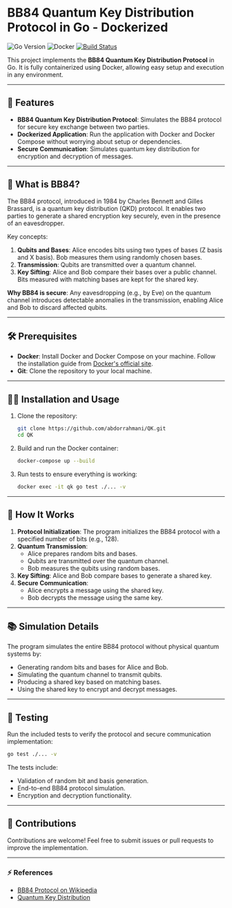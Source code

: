 # BB84 Quantum Key Distribution Protocol in Go - Dockerized

![Go Version](https://img.shields.io/badge/Go-1.23-blue?style=flat-square&logo=go)
![Docker](https://img.shields.io/badge/Docker-Supported-blue?style=flat-square&logo=docker)
[![Build Status](https://img.shields.io/badge/build-passing-brightgreen)](https://shields.io/)

This project implements the **BB84 Quantum Key Distribution Protocol** in Go. It is fully containerized using Docker, allowing easy setup and execution in any environment.

---

## 🚀 Features

- **BB84 Quantum Key Distribution Protocol**: Simulates the BB84 protocol for secure key exchange between two parties.
- **Dockerized Application**: Run the application with Docker and Docker Compose without worrying about setup or dependencies.
- **Secure Communication**: Simulates quantum key distribution for encryption and decryption of messages.

---

## 📘 What is BB84?

The BB84 protocol, introduced in 1984 by Charles Bennett and Gilles Brassard, is a quantum key distribution (QKD) protocol. It enables two parties to generate a shared encryption key securely, even in the presence of an eavesdropper.

Key concepts:
1. **Qubits and Bases**: Alice encodes bits using two types of bases (Z basis and X basis). Bob measures them using randomly chosen bases.
2. **Transmission**: Qubits are transmitted over a quantum channel.
3. **Key Sifting**: Alice and Bob compare their bases over a public channel. Bits measured with matching bases are kept for the shared key.

**Why BB84 is secure**: Any eavesdropping (e.g., by Eve) on the quantum channel introduces detectable anomalies in the transmission, enabling Alice and Bob to discard affected qubits.

---

## 🛠️ Prerequisites

- **Docker**: Install Docker and Docker Compose on your machine. Follow the installation guide from [Docker's official site](https://www.docker.com/get-started).
- **Git**: Clone the repository to your local machine.

---

## 🧑‍💻 Installation and Usage

1. Clone the repository:

    ```bash
    git clone https://github.com/abdorrahmani/QK.git
    cd QK
    ```
2. Build and run the Docker container:
   ```bash
   docker-compose up --build
   ```

3. Run tests to ensure everything is working:
   ```bash
   docker exec -it qk go test ./... -v
   ```
---

## 📖 How It Works

1. **Protocol Initialization**: The program initializes the BB84 protocol with a specified number of bits (e.g., 128).
2. **Quantum Transmission**:
   - Alice prepares random bits and bases.
   - Qubits are transmitted over the quantum channel.
   - Bob measures the qubits using random bases.
3. **Key Sifting**: Alice and Bob compare bases to generate a shared key.
4. **Secure Communication**:
   - Alice encrypts a message using the shared key.
   - Bob decrypts the message using the same key.

---

## 📚 Simulation Details

The program simulates the entire BB84 protocol without physical quantum systems by:
- Generating random bits and bases for Alice and Bob.
- Simulating the quantum channel to transmit qubits.
- Producing a shared key based on matching bases.
- Using the shared key to encrypt and decrypt messages.

---

## 🧪 Testing

Run the included tests to verify the protocol and secure communication implementation:
```bash
go test ./... -v
```

The tests include:
- Validation of random bit and basis generation.
- End-to-end BB84 protocol simulation.
- Encryption and decryption functionality.

---

## 🤝 Contributions

Contributions are welcome! Feel free to submit issues or pull requests to improve the implementation.

---

### ⚡ References
- [BB84 Protocol on Wikipedia](https://en.wikipedia.org/wiki/BB84)
- [Quantum Key Distribution](https://www.ibm.com/quantum-computing/learn/what-is-quantum-key-distribution/)

